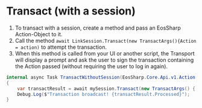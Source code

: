 # Transact (with a session)

1. To transact with a session, create a method and pass an EosSharp Action-Object to it.
2. Call the method `await LinkSession.Transact(new TransactArgs(){Action = action)` to attempt the transaction.
3. When this method is called from your UI or another script, the Transport will display a prompt and ask the user to sign the transaction containing the Action passed (without requiring the user to log in again).

```csharp
internal async Task TransactWithoutSession(EosSharp.Core.Api.v1.Action action)
{
	var transactResult = await mySession.Transact(new TransactArgs() { Action = action });
	Debug.Log($"Transaction broadcast! {transactResult.Processed}");
}
```
